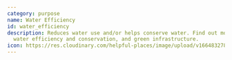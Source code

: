 ```yaml
---
category: purpose
name: Water Efficiency
id: water_efficiency
description: Reduces water use and/or helps conserve water. Find out more about
  water efficiency and conservation, and green infrastructure.
icon: https://res.cloudinary.com/helpful-places/image/upload/v1664832781/dtpr-icons/purpose/water_pidtsr.svg
---
```

